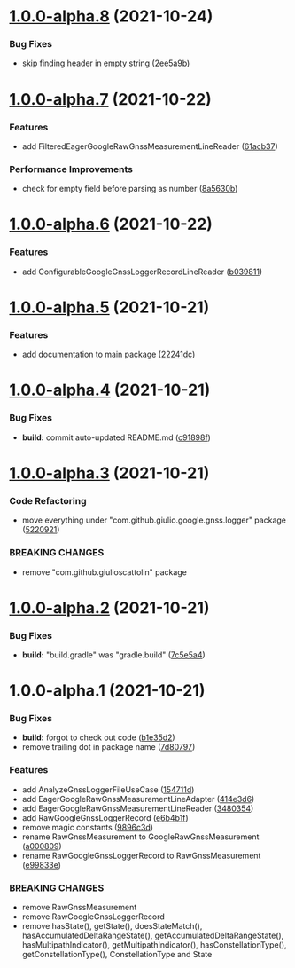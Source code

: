 # [1.0.0-alpha.8](https://github.com/giulioscattolin/google-gnss-logger/compare/v1.0.0-alpha.7...v1.0.0-alpha.8) (2021-10-24)


### Bug Fixes

* skip finding header in empty string ([2ee5a9b](https://github.com/giulioscattolin/google-gnss-logger/commit/2ee5a9b1703b08d885c1e1febe1df59cf6333c7e))

# [1.0.0-alpha.7](https://github.com/giulioscattolin/google-gnss-logger/compare/v1.0.0-alpha.6...v1.0.0-alpha.7) (2021-10-22)


### Features

* add FilteredEagerGoogleRawGnssMeasurementLineReader ([61acb37](https://github.com/giulioscattolin/google-gnss-logger/commit/61acb37269e932d5c2a6dc12d100c533e9d01889))


### Performance Improvements

* check for empty field before parsing as number ([8a5630b](https://github.com/giulioscattolin/google-gnss-logger/commit/8a5630b15365684eba59b9e396fc2280022c3e5c))

# [1.0.0-alpha.6](https://github.com/giulioscattolin/google-gnss-logger/compare/v1.0.0-alpha.5...v1.0.0-alpha.6) (2021-10-22)


### Features

* add ConfigurableGoogleGnssLoggerRecordLineReader ([b039811](https://github.com/giulioscattolin/google-gnss-logger/commit/b039811bba6288fae51b723b4b20ef8709359ceb))

# [1.0.0-alpha.5](https://github.com/giulioscattolin/google-gnss-logger/compare/v1.0.0-alpha.4...v1.0.0-alpha.5) (2021-10-21)


### Features

* add documentation to main package ([22241dc](https://github.com/giulioscattolin/google-gnss-logger/commit/22241dc8ea44c4dadf14575529f33eb29dfaa538))

# [1.0.0-alpha.4](https://github.com/giulioscattolin/google-gnss-logger/compare/v1.0.0-alpha.3...v1.0.0-alpha.4) (2021-10-21)


### Bug Fixes

* **build:** commit auto-updated README.md ([c91898f](https://github.com/giulioscattolin/google-gnss-logger/commit/c91898f395d1b7970581022cbdacaa894503ad4e))

# [1.0.0-alpha.3](https://github.com/giulioscattolin/google-gnss-logger/compare/v1.0.0-alpha.2...v1.0.0-alpha.3) (2021-10-21)


### Code Refactoring

* move everything under "com.github.giulio.google.gnss.logger" package ([5220921](https://github.com/giulioscattolin/google-gnss-logger/commit/52209211493da49b0be861135bdca04b9e1dbaae))


### BREAKING CHANGES

* remove "com.github.giulioscattolin" package

# [1.0.0-alpha.2](https://github.com/giulioscattolin/google-gnss-logger/compare/v1.0.0-alpha.1...v1.0.0-alpha.2) (2021-10-21)


### Bug Fixes

* **build:** "build.gradle" was "gradle.build" ([7c5e5a4](https://github.com/giulioscattolin/google-gnss-logger/commit/7c5e5a42f927f07875ec5ea3b207c4d30f6f1255))

# 1.0.0-alpha.1 (2021-10-21)


### Bug Fixes

* **build:** forgot to check out code ([b1e35d2](https://github.com/giulioscattolin/google-gnss-logger/commit/b1e35d2eab5e878c1f511f80dbfd11e7e8431440))
* remove trailing dot in package name ([7d80797](https://github.com/giulioscattolin/google-gnss-logger/commit/7d80797904f3f6e42e360c578dddee0aa6a55356))


### Features

* add AnalyzeGnssLoggerFileUseCase ([154711d](https://github.com/giulioscattolin/google-gnss-logger/commit/154711d8a9e67fb93295a59b98c75c94d0142e89))
* add EagerGoogleRawGnssMeasurementLineAdapter ([414e3d6](https://github.com/giulioscattolin/google-gnss-logger/commit/414e3d68d8f52f6a6adc081af71df06a8670c089))
* add EagerGoogleRawGnssMeasurementLineReader ([3480354](https://github.com/giulioscattolin/google-gnss-logger/commit/3480354ee5127c473ff55929e62c770b6cc98721))
* add RawGoogleGnssLoggerRecord ([e6b4b1f](https://github.com/giulioscattolin/google-gnss-logger/commit/e6b4b1fe1ed2bc69dc221041b7c8b4bdb3d8dffe))
* remove magic constants ([9896c3d](https://github.com/giulioscattolin/google-gnss-logger/commit/9896c3d721968dc8cc33f9018f13950d15218605))
* rename RawGnssMeasurement to GoogleRawGnssMeasurement ([a000809](https://github.com/giulioscattolin/google-gnss-logger/commit/a0008095c968f8d108193cb33ab7693292e1796c))
* rename RawGoogleGnssLoggerRecord to RawGnssMeasurement ([e99833e](https://github.com/giulioscattolin/google-gnss-logger/commit/e99833ef70da818dc27236ec146b30ab86376eb0))


### BREAKING CHANGES

* remove RawGnssMeasurement
* remove RawGoogleGnssLoggerRecord
* remove hasState(), getState(), doesStateMatch(), hasAccumulatedDeltaRangeState(), getAccumulatedDeltaRangeState(), hasMultipathIndicator(), getMultipathIndicator(), hasConstellationType(), getConstellationType(), ConstellationType and State
